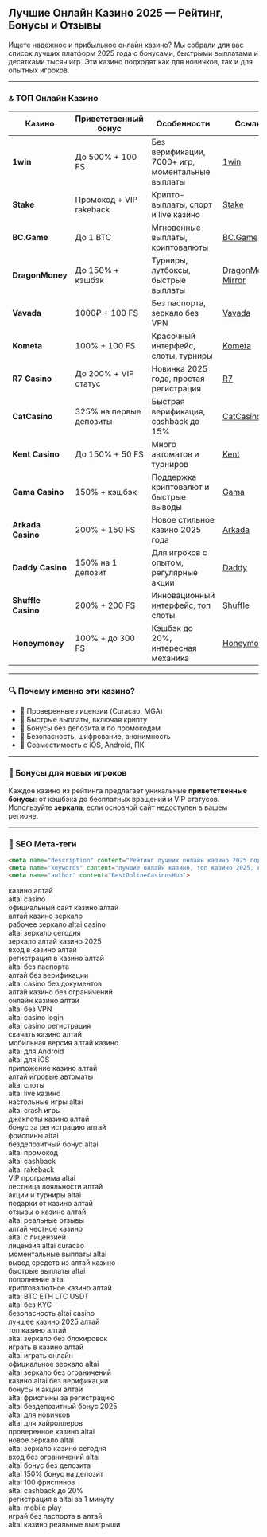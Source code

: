 ## Лучшие Онлайн Казино 2025 — Рейтинг, Бонусы и Отзывы

Ищете надежное и прибыльное онлайн казино? Мы собрали для вас список лучших платформ 2025 года с бонусами, быстрыми выплатами и десятками тысяч игр. Эти казино подходят как для новичков, так и для опытных игроков.

---

### 🔝 ТОП Онлайн Казино

| Казино             | Приветственный бонус    | Особенности                                      | Ссылка                                                                                    |
| ------------------ | ----------------------- | ------------------------------------------------ | ----------------------------------------------------------------------------------------- |
| **1win**           | До 500% + 100 FS        | Без верификации, 7000+ игр, моментальные выплаты | [1win](https://1wzyuh.com/?open=register&p=xk7f)                                          |
| **Stake**          | Промокод + VIP rakeback | Крипто-выплаты, спорт и live казино              | [Stake](https://stake.com/?c=JiMxFVsp)                                                    |
| **BC.Game**        | До 1 BTC                | Мгновенные выплаты, криптовалюты                 | [BC.Game](https://bcgame.nz/i-3a9esjz8l-n/)                                               |
| **DragonMoney**    | До 150% + кэшбэк        | Турниры, лутбоксы, быстрые выплаты               | [DragonMoney](https://drg.so/ff0b01f78), [Mirror](https://drg.so/f9003de54)               |
| **Vavada**         | 1000₽ + 100 FS          | Без паспорта, зеркало без VPN                    | [Vavada](https://gate707.com/?promo=3c934242-fecd-4cda-a44a-90abcf3b2407&target=register) |
| **Kometa**         | 100% + 100 FS           | Красочный интерфейс, слоты, турниры              | [Kometa](https://tropical-path.com/s7d8a1999)                                             |
| **R7 Casino**      | До 200% + VIP статус    | Новинка 2025 года, простая регистрация           | [R7](https://aristocratic-hall.com/s7f064747)                                             |
| **CatCasino**      | 325% на первые депозиты | Быстрая верификация, cashback до 15%             | [CatCasino](https://catchthecatthree.com/s74cd5c49)                                       |
| **Kent Casino**    | До 150% + 50 FS         | Много автоматов и турниров                       | [Kent](https://pamuatinat.xyz/s9e2edfac)                                                  |
| **Gama Casino**    | 150% + кэшбэк           | Поддержка криптовалют и быстрые выводы           | [Gama](https://preesiader.com/s712d6f5e)                                                  |
| **Arkada Casino**  | 200% + 150 FS           | Новое стильное казино 2025 года                  | [Arkada](https://grid-cyberlane.com/s9372df9a)                                            |
| **Daddy Casino**   | 150% на 1 депозит       | Для игроков с опытом, регулярные акции           | [Daddy](https://aeruborony.com/se5595b94)                                                 |
| **Shuffle Casino** | 200% + 200 FS           | Инновационный интерфейс, топ слоты               | [Shuffle](https://shuffle888.com?r=uwPm692XQN)                                            |
| **Honeymoney**     | 100% + до 300 FS        | Кэшбэк до 20%, интересная механика               | [Honeymoney](https://honeymoneybonus.com/?ref=ODkyOTZfcmVmZXJyYWw=)                       |

---

### 🔍 Почему именно эти казино?

* 🎯 Проверенные лицензии (Curacao, MGA)
* 🚀 Быстрые выплаты, включая крипту
* 🎁 Бонусы без депозита и по промокодам
* 🔐 Безопасность, шифрование, анонимность
* 📱 Совместимость с iOS, Android, ПК

---

### 🎁 Бонусы для новых игроков

Каждое казино из рейтинга предлагает уникальные **приветственные бонусы**: от кэшбэка до бесплатных вращений и VIP статусов. Используйте **зеркала**, если основной сайт недоступен в вашем регионе.

---

### 📌 SEO Мета-теги

```html
<meta name="description" content="Рейтинг лучших онлайн казино 2025 года. Список проверенных сайтов с бонусами, отзывами и быстрыми выплатами.">
<meta name="keywords" content="лучшие онлайн казино, топ казино 2025, казино с бонусами, казино зеркало, играть в казино">
<meta name="author" content="BestOnlineCasinosHub">
```

казино алтай  
altai casino  
официальный сайт казино алтай  
алтай казино зеркало  
рабочее зеркало altai casino  
altai зеркало сегодня  
зеркало алтай казино 2025  
вход в казино алтай  
регистрация в казино алтай  
altai без паспорта  
алтай без верификации  
altai casino без документов  
алтай казино без ограничений  
онлайн казино алтай  
altai без VPN  
altai casino login  
altai casino регистрация  
скачать казино алтай  
мобильная версия алтай казино  
altai для Android  
altai для iOS  
приложение казино алтай  
алтай игровые автоматы  
altai слоты  
altai live казино  
настольные игры altai  
altai crash игры  
джекпоты казино алтай  
бонус за регистрацию алтай  
фриспины altai  
бездепозитный бонус altai  
altai промокод  
altai cashback  
altai rakeback  
VIP программа altai  
лестница лояльности алтай  
акции и турниры altai  
подарки от казино алтай  
отзывы о казино алтай  
altai реальные отзывы  
алтай честное казино  
altai с лицензией  
лицензия altai curacao  
моментальные выплаты altai  
вывод средств из алтай казино  
быстрые выплаты altai  
пополнение altai  
криптовалютное казино алтай  
altai BTC ETH LTC USDT  
altai без KYC  
безопасность altai casino  
лучшее казино 2025 алтай  
топ казино алтай  
altai зеркало без блокировок  
играть в казино алтай  
altai играть онлайн  
официальное зеркало altai  
altai зеркало без ограничений  
казино altai без верификации  
бонусы и акции алтай  
altai фриспины за регистрацию  
altai бездепозитный бонус 2025  
altai для новичков  
altai для хайроллеров  
проверенное казино altai  
новое зеркало altai  
altai зеркало казино сегодня  
вход без ограничений altai  
altai бонус без депозита  
altai 150% бонус на депозит  
altai 100 фриспинов  
altai cashback до 20%  
регистрация в altai за 1 минуту  
altai mobile play  
играй без паспорта в алтай  
altai казино реальные выигрыши  


